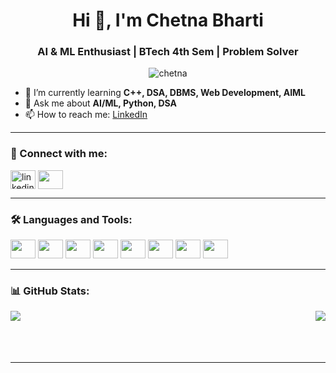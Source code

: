 <h1 align="center">Hi 👋, I'm Chetna Bharti</h1>
<h3 align="center">AI & ML Enthusiast | BTech 4th Sem | Problem Solver</h3>

<p align="center">
  <img src="https://komarev.com/ghpvc/?username=chetna&label=Profile%20views&color=0e75b6&style=flat" alt="chetna" />
</p>

- 🌱 I’m currently learning **C++, DSA, DBMS, Web Development, AIML**
- 💬 Ask me about **AI/ML, Python, DSA**
- 📫 How to reach me: [LinkedIn](https://www.linkedin.com/in/chetna-bharti-6a9a30297/)

---

### 🔗 Connect with me:
<p align="left">
<a href="https://www.linkedin.com/in/chetna-bharti-6a9a30297/" target="blank"><img align="center" src="https://cdn.jsdelivr.net/gh/devicons/devicon/icons/linkedin/linkedin-original.svg" alt="linkedin" height="30" width="40" /></a>
<a href="chetna844126@gmail.com" target="blank"><img align="center" src="https://pngate.com/wp-content/uploads/2025/03/gmail-logo-main-icon-1.png" height="30" width="40" /></a>
</p>

---

### 🛠️ Languages and Tools:
<p align="left"> 
  <img src="https://cdn.jsdelivr.net/gh/devicons/devicon/icons/c/c-original.svg" height="30" width="40"/>
  <img src="https://cdn.jsdelivr.net/gh/devicons/devicon/icons/cplusplus/cplusplus-original.svg" height="30" width="40"/>
  <img src="https://cdn.jsdelivr.net/gh/devicons/devicon/icons/python/python-original.svg" height="30" width="40"/>
  <img src="https://cdn.jsdelivr.net/gh/devicons/devicon/icons/mysql/mysql-original.svg" height="30" width="40"/>
  <img src="https://cdn.jsdelivr.net/gh/devicons/devicon/icons/jupyter/jupyter-original.svg" height="30" width="40"/>
  <img src="https://cdn.jsdelivr.net/gh/devicons/devicon/icons/django/django-plain.svg" height="30" width="40"/>
  <img src="https://cdn.jsdelivr.net/gh/devicons/devicon/icons/git/git-original.svg" height="30" width="40"/>
  <img src="https://cdn.jsdelivr.net/gh/devicons/devicon/icons/vscode/vscode-original.svg" height="30" width="40"/>
</p>

---

### 📊 GitHub Stats:
<p>
  <img align="left" src="https://github-readme-stats.vercel.app/api/top-langs/?username=chetna3110&layout=compact&theme=tokyonight" />
  <img align="right" src="https://github-readme-stats.vercel.app/api?username=chetna3110&show_icons=true&theme=tokyonight" />
</p>

<br><br><br><br>

---

